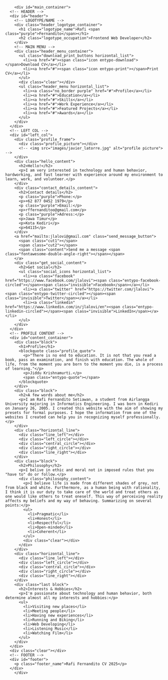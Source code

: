 <head>
    <link rel="stylesheet" type="text/css" href="style.css">
<!-- MAIN CONTAINER -->

		<div id="main_container">
      <!-- HEADER -->
      <div id="header">
        <!-- LOGOTYPE/NAME -->
        <div class="header_logotype_container">
          <h1 class="logotype_name">Rafi <span class="purple">Fernandito</span></h1>
          <h2 class="logotype_occupation">Frontend Web Developer</h2>
        </div>
        <!-- MAIN MENU -->
        <div class="header_menu_container">
          <ul class="download_print_buttons horizontal_list">
            <li><a href="#"><span class="icon entypo-download"></span>Download CV</a></li>
            <li><a href="#"><span class="icon entypo-print"></span>Print CV</a></li>
          </ul>
          <div class="clear"></div>
          <ul class="header_menu horizontal_list">
            <li><a class="no_border purple" href="#">Profile</a></li>
            <li><a href="#">Education</a></li>
            <li><a href="#">Skills</a></li>
            <li><a href="#">Work Experience</a></li>
            <li><a href="#">Featured Projects</a></li>
            <li><a href="#">Awards</a></li>
          </ul>
        </div>
      </div>
      <!-- LEFT COL -->
      <div id="left_col">
        <div class="profile_frame">
          <div class="profile_picture"></div>
          <!-- <img src="images/javier_latorre.jpg" alt="profile picture"> -->
        </div>
        <div class="hello_content">
          <h2>Hello!</h2>
          <p>I am very interested in technology and human behavior, hardworking, and fast learner with experience around my environment to learn, work, and volunteer.</p>
        </div>
        <div class="contact_details_content">
          <h2>Contact details</h2>
          <p class="purple">Phone:</p>
          <p>+62 877 0452 1979</p>
          <p class="purple">Email:</p>
          <p>rffernanditoo@gmail.com</p>
          <p class="purple">Adress:</p>
          <p>Jawa Timur</p>
          <p>Kota Kediri</p>
          <p>64115</p>
        </div>
        <a href="mailto:jlalovi@gmail.com" class="send_message_button">
          <span class="cut1"></span>
          <span class="cut2"></span>
          <span class="content">Send me a message <span class="fontawesome-double-angle-right"></span></span>
        </a>
        <div class="get_social_content">
          <h2>Get social</h2>
          <ul class="social_icons horizontal_list">
            <li><a class="facebook" href="https://www.facebook.com/jlalovi"><span class="entypo-facebook-circled"></span><span class="invisible">Facebook</span></a></li>
            <li><a class="twitter" href="https://twitter.com/jlalovi"><span class="entypo-twitter-circled"></span><span class="invisible">Twitter</span></a></li>
            <li><a class="linkedin" href="https://www.linkedin.com/in/jlalovi/en"><span class="entypo-linkedin-circled"></span><span class="invisible">LinkedIn</span></a></li>
          </ul>
        </div>
      </div>
      <!-- PROFILE CONTENT -->
      <div id="content_container">				
        <div class="block">
          <h1>Profile</h1>
          <blockquote class="profile_quote">
            <p>"There is no end to education. It is not that you read a book, pass an examination, and finish with education. The whole of life, from the moment you are born to the moment you die, is a process of learning."</p>
            <p>Jiddu Krishnamurti.</p>
            <span class="entypo-quote"></span>
          </blockquote>
        </div>
        <div class="block">
          <h2>A few words about me</h2>
          <p>I am Rafi Fernandito Setiawan, a student from Airlangga University majoring in Informatics Engineering. I was born in Kediri on January 26, 2005. I created this website with the aim of showing my presets for formal purposes. I hope the information from one of the websites I created can help you in recognizing myself professionally.</p>				
        </div>
        <div class="horizontal_line">
          <div class="line_left"></div>
          <div class="left_circle"></div>
          <div class="central_circle"></div>
          <div class="right_circle"></div>
          <div class="line_right"></div>
        </div>
        <div class="block">
          <h2>Philosophy</h2>
          <p>I belive in ethic and moral not in imposed rules that you "have to" do or follow.</p>
          <div class="philosophy_content">
            <p>I believe life is made from different shades of grey, not from black and white. Furthermore, as a human being with rationality, I think it is our duty to take care of the world and treat others as one would like others to treat oneself. This way of perceiving reality affects my beliefs and my way of behaving. Summarizing on several points:</p>
            <ul>
              <li>Pragmatic</li>
              <li>Honest</li>
              <li>Respectful</li>
              <li>Open-minded</li>
              <li>Coherent</li>
            </ul>
            <div class="clear"></div>
          </div>
        </div>
        <div class="horizontal_line">
          <div class="line_left"></div>
          <div class="left_circle"></div>
          <div class="central_circle"></div>
          <div class="right_circle"></div>
          <div class="line_right"></div>
        </div>
        <div class="last block">
          <h2>Interests & Hobbies</h2>
          <p>I'm passionate about technology and human behavior, both determine almost all my interests and hobbies:</p>
          <ul>
            <li>Visiting new places</li>
            <li>Meeting people</li>
            <li>Having new experiences</li>
            <li>Running and Biking</li>
            <li>Web Developing</li>
            <li>Listening Music</li>
            <li>Watching Film</li>
          </ul>
        </div>
      </div>
      <div class="clear"></div>
      <!-- FOOTER -->
      <div id="footer">
        <p class="footer_name">Rafi Fernandito CV 2025</p>
      </div>
		</div>
